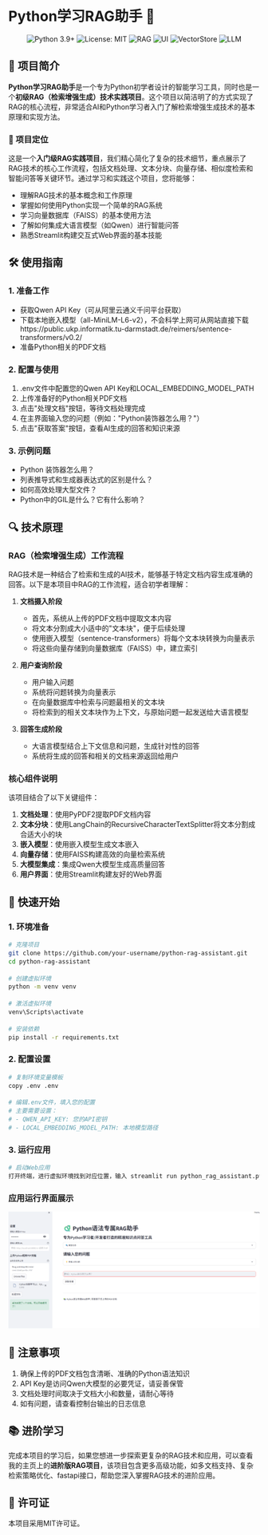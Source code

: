 # Python学习RAG助手 🐍

<div align="center">
  <img src="https://img.shields.io/badge/Python-3.8%2B-blue" alt="Python 3.9+" />
  <img src="https://img.shields.io/badge/License-MIT-green" alt="License: MIT" />
  <img src="https://img.shields.io/badge/RAG-检索增强生成-orange" alt="RAG" />
  <img src="https://img.shields.io/badge/UI-Streamlit-purple" alt="UI" />
  <img src="https://img.shields.io/badge/VectorStore-FAISS-blue" alt="VectorStore" />
  <img src="https://img.shields.io/badge/LLM-Qwen-green" alt="LLM" />
</div>

## 🎯 项目简介

**Python学习RAG助手**是一个专为Python初学者设计的智能学习工具，同时也是一个**初级RAG（检索增强生成）技术实践项目**。这个项目以简洁明了的方式实现了RAG的核心流程，非常适合AI和Python学习者入门了解检索增强生成技术的基本原理和实现方法。

### 🌟 项目定位

这是一个**入门级RAG实践项目**，我们精心简化了复杂的技术细节，重点展示了RAG技术的核心工作流程，包括文档处理、文本分块、向量存储、相似度检索和智能问答等关键环节。通过学习和实践这个项目，您将能够：

- 理解RAG技术的基本概念和工作原理
- 掌握如何使用Python实现一个简单的RAG系统
- 学习向量数据库（FAISS）的基本使用方法
- 了解如何集成大语言模型（如Qwen）进行智能问答
- 熟悉Streamlit构建交互式Web界面的基本技能


## 🛠️ 使用指南

### 1. 准备工作
- 获取Qwen API Key（可从阿里云通义千问平台获取）
- 下载本地嵌入模型（all-MiniLM-L6-v2），不会科学上网可从网站直接下载https://public.ukp.informatik.tu-darmstadt.de/reimers/sentence-transformers/v0.2/
- 准备Python相关的PDF文档

### 2. 配置与使用

1. .env文件中配置您的Qwen API Key和LOCAL_EMBEDDING_MODEL_PATH
2. 上传准备好的Python相关PDF文档
3. 点击"处理文档"按钮，等待文档处理完成
4. 在主界面输入您的问题（例如："Python装饰器怎么用？"）
5. 点击"获取答案"按钮，查看AI生成的回答和知识来源

### 3. 示例问题

- Python 装饰器怎么用？
- 列表推导式和生成器表达式的区别是什么？
- 如何高效处理大型文件？
- Python中的GIL是什么？它有什么影响？

## 🔍 技术原理

### RAG（检索增强生成）工作流程

RAG技术是一种结合了检索和生成的AI技术，能够基于特定文档内容生成准确的回答。以下是本项目中RAG的工作流程，适合初学者理解：

1. **文档摄入阶段**
   - 首先，系统从上传的PDF文档中提取文本内容
   - 将文本分割成大小适中的"文本块"，便于后续处理
   - 使用嵌入模型（sentence-transformers）将每个文本块转换为向量表示
   - 将这些向量存储到向量数据库（FAISS）中，建立索引

2. **用户查询阶段**
   - 用户输入问题
   - 系统将问题转换为向量表示
   - 在向量数据库中检索与问题最相关的文本块
   - 将检索到的相关文本块作为上下文，与原始问题一起发送给大语言模型

3. **回答生成阶段**
   - 大语言模型结合上下文信息和问题，生成针对性的回答
   - 系统将生成的回答和相关的文档来源返回给用户

### 核心组件说明

该项目结合了以下关键组件：

1. **文档处理**：使用PyPDF2提取PDF文档内容
2. **文本分块**：使用LangChain的RecursiveCharacterTextSplitter将文本分割成合适大小的块
4. **嵌入模型**：使用嵌入模型生成文本嵌入
5. **向量存储**：使用FAISS构建高效的向量检索系统
5. **大模型集成**：集成Qwen大模型生成高质量回答
6. **用户界面**：使用Streamlit构建友好的Web界面

## 🚀 快速开始

### 1. 环境准备

```bash
# 克隆项目
git clone https://github.com/your-username/python-rag-assistant.git
cd python-rag-assistant

# 创建虚拟环境
python -m venv venv

# 激活虚拟环境
venv\Scripts\activate

# 安装依赖
pip install -r requirements.txt
```

### 2. 配置设置

```bash
# 复制环境变量模板
copy .env .env

# 编辑.env文件，填入您的配置
# 主要需要设置：
# - QWEN_API_KEY: 您的API密钥
# - LOCAL_EMBEDDING_MODEL_PATH: 本地模型路径
```

### 3. 运行应用

```bash
# 启动Web应用
打开终端，进行虚拟环境找到对应位置，输入 streamlit run python_rag_assistant.py
```

### 应用运行界面展示

![img.png](img.png)

## 📝 注意事项

1. 确保上传的PDF文档包含清晰、准确的Python语法知识
2. API Key是访问Qwen大模型的必要凭证，请妥善保管
3. 文档处理时间取决于文档大小和数量，请耐心等待
4. 如有问题，请查看控制台输出的日志信息

## 📚 进阶学习

完成本项目的学习后，如果您想进一步探索更复杂的RAG技术和应用，可以查看我的主页上的**进阶版RAG项目**，该项目包含更多高级功能，如多文档支持、复杂检索策略优化、fastapi接口，帮助您深入掌握RAG技术的进阶应用。

## 📄 许可证

本项目采用MIT许可证。